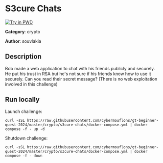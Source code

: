 # S3cure Chats

[![Try in PWD](https://raw.githubusercontent.com/play-with-docker/stacks/master/assets/images/button.png)](https://labs.play-with-docker.com/?stack=https://raw.githubusercontent.com/cybermouflons/gt-beginner-quest-2024/master/crypto/s3cure-chats/docker-compose.yml)


**Category**: crypto

**Author**: souvlakia

## Description

Bob made a web application to chat with his friends publicly and securely. He put his trust in RSA but he's not sure if his friends know how to use it securely. Can you read their secret message? (There is no web exploitation involved in this challenge)



## Run locally

Launch challenge:
```
curl -sSL https://raw.githubusercontent.com/cybermouflons/gt-beginner-quest-2024/master/crypto/s3cure-chats/docker-compose.yml | docker compose -f - up -d
```

Shutdown challenge:
```
curl -sSL https://raw.githubusercontent.com/cybermouflons/gt-beginner-quest-2024/master/crypto/s3cure-chats/docker-compose.yml | docker compose -f - down
```
